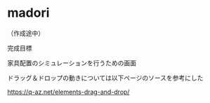 # madori
（作成途中）

完成目標

家具配置のシミュレーションを行うための画面



ドラッグ＆ドロップの動きについては以下ページのソースを参考にした

https://q-az.net/elements-drag-and-drop/
